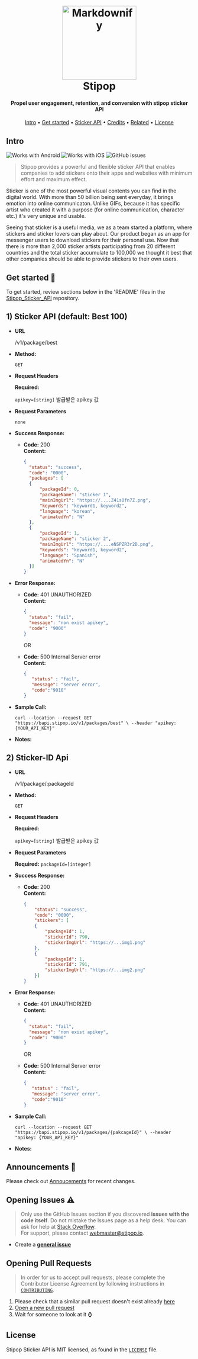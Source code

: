 <h1 align="center">
  <br>
  <img src="https://cdn3.imggmi.com/uploads/2019/9/25/342c9fcf023615025e4f760006661a63-full.png" alt="Markdownify" width="200"></a>
  <br>
  Stipop
  <br>
</h1>


<h4 align="center">Propel user engagement, retention, and conversion with stipop sticker API</h4>

<p align="center">
  <a href="#Intro">Intro</a> •
  <a href="#Get-Started">Get started</a> •
  <a href="#1-sticker-api-default-best-100">Sticker API</a> •
  <a href="#credits">Credits</a> •
  <a href="#related">Related</a> •
  <a href="#license">License</a>
</p>





## Intro

![Works with Android](https://img.shields.io/badge/Works_with-Android-green?style=flat-square)
![Works with iOS](https://img.shields.io/badge/Works_with-iOS-blue?style=flat-square)
![GitHub issues](https://img.shields.io/github/issues/stipop-development/Stipop_Sticker_API?style=flat-square)

> Stipop provides a powerful and flexible sticker API that enables companies to add stickers onto their apps and websites with minimum effort and maximum effect.

Sticker is one of the most powerful visual contents you can find in the digital world. With more than 50 billion being sent everyday, it brings emotion into online communicaton. Unlike GIFs, because it has specific artist who created it with a purpose (for online communication, character etc.) it's very unique and usable. 

Seeing that sticker is a useful media, we as a team started a platform, where stickers and sticker lovers can play about. Our product began as an app for messenger users to download stickers for their personal use. Now that there is more than 2,000 sticker artists participating from 20 different countries and the total sticker accumulate to 100,000 we thought it best that other companies should be able to provide stickers to their own users.


## Get started :rocket:

To get started, review sections below in the 'README' files in the [Stipop_Sticker_API](https://github.com/stipop-development/Stipop_Sticker_API) repository.



## 1) Sticker API (default: Best 100)

* **URL**

  /v1/package/best

* **Method:**

  `GET`
  
*  **Request Headers**

   **Required:**
 
   `apikey=[string]` 발급받은 apikey 값


* **Request Parameters**

  `none`

* **Success Response:**

  * **Code:** 200 <br />
    **Content:** <br />
    ```json
    {
      "status": "success",
      "code": "0000",
      "packages": [
      {
          "packageId": 0,
          "packageName": "sticker 1",
          "mainImgUrl": "https://....Z41sOfn7Z.png",
          "keywords": "keyword1, keyword2",
          "language": "korean",
          "animatedYn": "N"
      },
      {
          "packageId": 1,
          "packageName": "sticker 2",
          "mainImgUrl": "https://....eNSPZR3r2D.png",
          "keywords": "keyword1, keyword2",
          "language": "Spanish",
          "animatedYn": "N"
      }]
    }
    ```
 
* **Error Response:**

  * **Code:** 401 UNAUTHORIZED <br />
    **Content:** 
    ```json
    {
      "status": "fail",
      "message": "non exist apikey",
      "code": "9000"
    }
    ```
    OR

  * **Code:** 500 Internal Server error <br />
    **Content:** 
    ```json
    {
       "status" : "fail", 
       "message": "server error", 
       "code":"9010"
    }
    ```

* **Sample Call:**

  ```curl
  curl --location --request GET "https://bapi.stipop.io/v1/packages/best" \ --header "apikey: {YOUR_API_KEY}"
  ```

* **Notes:**

## 2) Sticker-ID Api

* **URL**

  /v1/package/:packageId

* **Method:**

  `GET`
  
*  **Request Headers**

   **Required:**
 
   `apikey=[string]` 발급받은 apikey 값


* **Request Parameters**

  **Required:**
  `packageId=[integer]`

* **Success Response:**

  * **Code:** 200 <br />
    **Content:** <br />
    ```json
    {
        "status": "success",
        "code": "0000",
        "stickers": [
        {
            "packageId": 1,
            "stickerId": 790,
            "stickerImgUrl": "https://...img1.png"
        },
        {
            "packageId": 1,
            "stickerId": 791,
            "stickerImgUrl": "https://...img2.png"
        }]
    }
    ```
 
* **Error Response:**

  * **Code:** 401 UNAUTHORIZED <br />
    **Content:** 
    ```json
    {
      "status": "fail",
      "message": "non exist apikey",
      "code": "9000"
    }
    ```
    OR

  * **Code:** 500 Internal Server error <br />
    **Content:** 
    ```json
    {
       "status" : "fail", 
       "message": "server error", 
       "code":"9010"
    }
    ```

* **Sample Call:**

  ```curl
  curl --location --request GET "https://bapi.stipop.io/v1/packages/{pakcageId}" \ --header "apikey: {YOUR_API_KEY}"
  ```

* **Notes:**

## Announcements :loudspeaker:
Please check out [Annoucements](https://github.com/stipop-development/Stipop_Sticker_API/wiki/Announcements) for recent changes.

## Opening Issues :warning:

> Only use the GitHub Issues section if you discovered **issues with the code itself**. Do not mistake the Issues page as a help desk. You can ask for help at [Stack Overflow](https://stackoverflow.com/).  
> For support, please contact <webmaster@stipop.io>.

- Create a [**general issue**](https://github.com/stipop-development/Stipop_Sticker_API/issues/new?template=general.md)

## Opening Pull Requests

> In order for us to accept pull requests, please complete the Contributor License Agreement by following instructions in [`CONTRIBUTING`](https://github.com/stipop-development/Stipop_Sticker_API/blob/master/CONTRIBUTING.md).

1. Please check that a similar pull request doesn't exist already [here](https://github.com/stipop-development/Stipop_Sticker_API/pulls)
2. [Open a new pull request](https://github.com/stipop-development/Stipop_Sticker_API/compare)
3. Wait for someone to look at it :watch:

## License

Stipop Sticker API is MIT licensed, as found in the [`LICENSE`](https://github.com/stipop-development/Stipop_Sticker_API/blob/master/LICENSE) file.
